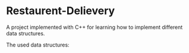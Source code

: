 # Restaurent-Delievery

A project implemented with C++ for learning how to implement different data structures.

The used data structures:

